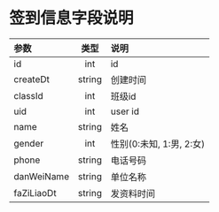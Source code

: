 # 签到信息字段说明

|  参数  |  类型  |  说明  |
| :---- | :----: | :----  |
|  id  |  int  |  id  |
|  createDt  |  string  | 创建时间 |
|  classId  |  int  |  班级id  |
|  uid  |  int  |  user id  |
|  name  |  string  |  姓名  |
|  gender  |  int  |  性别(0:未知, 1:男, 2:女)  |
|  phone  |  string  |  电话号码  |
|  danWeiName  |  string  |  单位名称  |
|  faZiLiaoDt  |  string  |  发资料时间  |